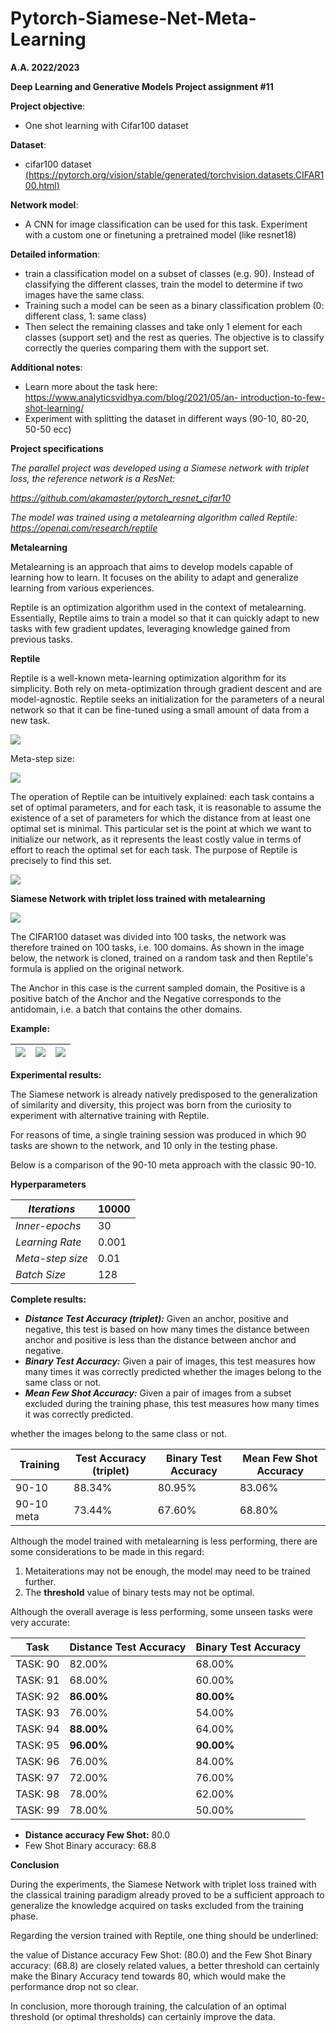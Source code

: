 # Pytorch-Siamese-Net-Meta-Learning
﻿**A.A. 2022/2023**  

**Deep Learning and Generative Models**  **Project assignment #11** 

**Project objective**:   

- One shot learning with Cifar100 dataset

**Dataset**:   

- cifar100 dataset [(https://pytorch.org/vision/stable/generated/torchvision.datasets.CIFAR100.html)](https://pytorch.org/vision/stable/generated/torchvision.datasets.CIFAR100.html)  

**Network model**:   

- A CNN for image classification can be used for this task. Experiment with a custom one or finetuning a pretrained model (like resnet18) 

**Detailed information**:   

- train a classification model on a subset of classes (e.g. 90). Instead of classifying the different classes, train the model to determine if two images have the same class.
- Training such a model can be seen as a binary classification problem (0: different class, 1: same class)
- Then select the remaining classes and take only 1 element for each classes (support set) and the rest as queries. The objective is to classify correctly the queries comparing them with the support set.  

**Additional notes**:  

- Learn more about the task here:[ https://www.analyticsvidhya.com/blog/2021/05/an- introduction-to-few-shot-learning/ ](https://www.analyticsvidhya.com/blog/2021/05/an-introduction-to-few-shot-learning/)
- Experiment with splitting the dataset in different ways (90-10, 80-20, 50-50 ecc)

**Project specifications** 

*The parallel project was developed using a Siamese network with triplet loss, the reference network is a ResNet:* 

[*https://github.com/akamaster/pytorch_resnet_cifar10* ](https://github.com/akamaster/pytorch_resnet_cifar10)

*The model was trained using a metalearning algorithm called Reptile: https://openai.com/research/reptile* 

**Metalearning** 

Metalearning is an approach that aims to develop models capable of learning how to learn. It focuses on the ability to adapt and generalize learning from various experiences. 

Reptile is an optimization algorithm used in the context of metalearning. Essentially, Reptile aims to train a model so that it can quickly adapt to new tasks with few gradient updates, leveraging knowledge gained from previous tasks. 

**Reptile**

Reptile is a well-known meta-learning optimization algorithm for its simplicity. Both rely on meta-optimization through gradient descent and are model-agnostic. Reptile seeks an initialization for the parameters of a neural network so that it can be fine-tuned using a small amount of data from a new task.  

![](Aspose.Words.8db9fae6-338d-4b6f-b13f-d18ffe1072f6.001.png)

Meta-step size: 

![](Aspose.Words.8db9fae6-338d-4b6f-b13f-d18ffe1072f6.002.png)

The operation of Reptile can be intuitively explained: each task contains a set of optimal parameters, and for each task, it is reasonable to assume the existence of a set of parameters for which the distance from at least one optimal set is minimal. This particular set is the point at which we want to initialize our network, as it represents the least costly value in terms of effort to reach the optimal set for each task. The purpose of Reptile is precisely to find this set. 

![](Aspose.Words.8db9fae6-338d-4b6f-b13f-d18ffe1072f6.003.png)

**Siamese Network with triplet loss trained with metalearning** 

![](Aspose.Words.8db9fae6-338d-4b6f-b13f-d18ffe1072f6.004.jpeg)

The CIFAR100 dataset was divided into 100 tasks, the network was therefore trained on 100 tasks, i.e. 100 domains. As shown in the image below, the network is cloned, trained on a random task and then Reptile's formula is applied on the original network. 

The Anchor in this case is the current sampled domain, the Positive is a positive batch of the Anchor and the Negative corresponds to the antidomain, i.e. a batch that contains the other domains. 

**Example:** 



|![](Aspose.Words.8db9fae6-338d-4b6f-b13f-d18ffe1072f6.005.png)|![](Aspose.Words.8db9fae6-338d-4b6f-b13f-d18ffe1072f6.006.png)|![](Aspose.Words.8db9fae6-338d-4b6f-b13f-d18ffe1072f6.007.png)|
| - | - | - |

**Experimental results:** 

The Siamese network is already natively predisposed to the generalization of similarity and diversity, this project was born from the curiosity to experiment with alternative training with Reptile. 

For reasons of time, a single training session was produced in which 90 tasks are shown to the network, and 10 only in the testing phase. 

Below is a comparison of the 90-10 meta approach with the classic 90-10. 

**Hyperparameters** 

|*Iterations* |10000 |
| - | - |
|*Inner-epochs* |30 |
|*Learning Rate* |0\.001 |
|*Meta-step size* |0\.01 |
|*Batch Size* |128 |

**Complete results:** 

- ***Distance Test Accuracy (triplet):*** Given an anchor, positive and negative, this test is based on how many times the distance between anchor and positive is less than the distance between anchor and negative.
- ***Binary Test Accuracy:*** Given a pair of images, this test measures how many times it was correctly predicted whether the images belong to the same class or not.
- ***Mean Few Shot Accuracy:*** Given a pair of images from a subset excluded during the training phase, this test measures how many times it was correctly predicted.

whether the images belong to the same class or not.



|**Training** |**Test Accuracy (triplet)** |**Binary Test Accuracy** |**Mean Few Shot Accuracy** |
| - | - | - | - |
|90-10 |88\.34% |80\.95% |83\.06% |
|90-10 meta |73\.44% |67\.60% |68\.80% |

Although the model trained with metalearning is less performing, there are some considerations to be made in this regard: 

1. Metaiterations may not be enough, the model may need to be trained further. 
1. The **threshold** value of binary tests may not be optimal. 

Although the overall average is less performing, some unseen tasks were very accurate: 

| Task  | Distance Test Accuracy | Binary Test Accuracy |
|-------|------------------------|----------------------|
| TASK: 90  | 82.00%                | 68.00%               |
| TASK: 91  | 68.00%                | 60.00%               |
| TASK: 92  | **86.00%**            | **80.00%**           |
| TASK: 93  | 76.00%                | 54.00%               |
| TASK: 94  | **88.00%**            | 64.00%               |
| TASK: 95  | **96.00%**            | **90.00%**           |
| TASK: 96  | 76.00%                | 84.00%               |
| TASK: 97  | 72.00%                | 76.00%               |
| TASK: 98  | 78.00%                | 62.00%               |
| TASK: 99  | 78.00%                | 50.00%               |

- **Distance accuracy Few Shot:** 80.0
- Few Shot Binary accuracy: 68.8


**Conclusion** 

During the experiments, the Siamese Network with triplet loss trained with the classical training paradigm already proved to be a sufficient approach to generalize the knowledge acquired on tasks excluded from the training phase. 

Regarding the version trained with Reptile, one thing should be underlined: 

the value of Distance accuracy Few Shot: (80.0) and the Few Shot Binary accuracy: (68.8) are closely related values, a better threshold can certainly make the Binary Accuracy tend towards 80, which would make the performance drop not so clear. 

In conclusion, more thorough training, the calculation of an optimal threshold (or optimal thresholds) can certainly improve the data. 
